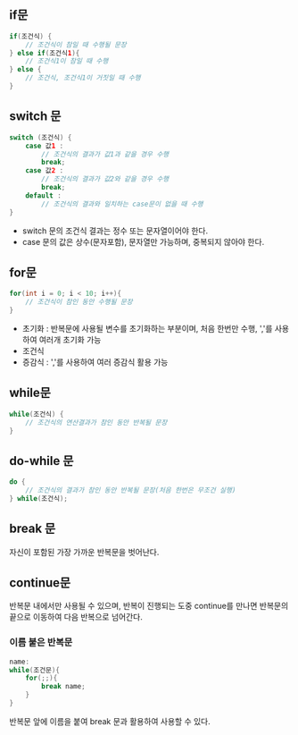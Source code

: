 ## if문

```java
if(조건식) {
	// 조건식이 참일 때 수행될 문장
} else if(조건식1){
    // 조건식1이 참일 때 수행
} else {
	// 조건식, 조건식1이 거짓일 때 수행
}
```



## switch 문

``` java
switch (조건식) {
    case 값1 :
        // 조건식의 결과가 값1과 같을 경우 수행
        break;
    case 값2 :
        // 조건식의 결과가 값2와 같을 경우 수행
        break;
    default :
        // 조건식의 결과와 일치하는 case문이 없을 때 수행
}
```

- switch 문의 조건식 결과는 정수 또는 문자열이어야 한다.
- case 문의 값은 상수(문자포함), 문자열만 가능하며, 중복되지 않아야 한다.



## for문

``` java
for(int i = 0; i < 10; i++){
    // 조건식이 참인 동안 수행될 문장
}
```

- 초기화 : 반복문에 사용될 변수를 초기화하는 부분이며, 처음 한번만 수행, ','를 사용하여 여러개 초기화 가능
- 조건식
- 증감식 : ','를 사용하여 여러 증감식 활용 가능



## while문

``` java
while(조건식) {
    // 조건식의 연산결과가 참인 동안 반복될 문장
}
```



## do-while 문

``` java
do {
    // 조건식의 결과가 참인 동안 반복될 문장(처음 한번은 무조건 실행)
} while(조건식);
```



## break 문

자신이 포함된 가장 가까운 반복문을 벗어난다.



## continue문

반복문 내에서만 사용될 수 있으며, 반복이 진행되는 도중 continue를 만나면 반복문의 끝으로 이동하여 다음 반복으로 넘어간다.



### 이름 붙은 반복문

```java
name:
while(조건문){
    for(;;){
        break name;
    }
}
```

반복문 앞에 이름을 붙여 break 문과 활용하여 사용할 수 있다.

